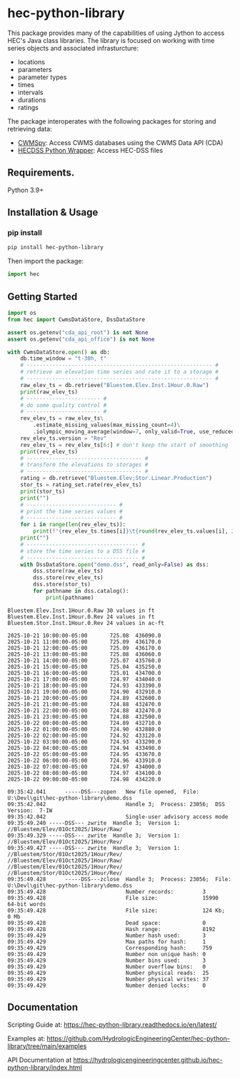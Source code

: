 # hec-python-library

This package provides many of the capabilities of using Jython to access HEC's Java
class libraries. The library is focused on working with time series objects and associated infrasturcture:
   - locations
   - parameters
   - parameter types
   - times
   - intervals
   - durations
   - ratings

The package interoperates with the following packages for storing and retrieving data:
  - [CWMSpy](https://github.com/HydrologicEngineeringCenter/cwms-python/blob/main/README.md): Access CWMS databases using the CWMS Data API (CDA)
  - [HECDSS Python Wrapper](https://github.com/HydrologicEngineeringCenter/hec-dss-python/blob/main/Readme.md): Access HEC-DSS files

## Requirements.

Python 3.9+

## Installation & Usage

### pip install

```sh
pip install hec-python-library
```

Then import the package:

```python
import hec
```

## Getting Started

```python
import os
from hec import CwmsDataStore, DssDataStore

assert os.getenv("cda_api_root") is not None
assert os.getenv("cda_api_office") is not None

with CwmsDataStore.open() as db:
    db.time_window = "t-30h, t"
    # ---------------------------------------------------------- #
    # retrieve an elevation time series and rate it to a storage #
    # ---------------------------------------------------------- #
    raw_elev_ts = db.retrieve("Bluestem.Elev.Inst.1Hour.0.Raw")
    print(raw_elev_ts)
    # ----------------------- #
    # do some quality control #
    # ----------------------- #
    rev_elev_ts = raw_elev_ts\
        .estimate_missing_values(max_missing_count=4)\
        .iolympic_moving_average(window=7, only_valid=True, use_reduced=True)
    rev_elev_ts.version = "Rev"
    rev_elev_ts = rev_elev_ts[6:] # don't keep the start of smoothing
    print(rev_elev_ts)
    # ------------------------------------ #
    # transform the elevations to storages #
    # ------------------------------------ #
    rating = db.retrieve("Bluestem.Elev;Stor.Linear.Production")
    stor_ts = rating_set.rate(rev_elev_ts)
    print(stor_ts)
    print("")
    # ---------------------------- #
    # print the time series values #
    # ---------------------------- #
    for i in range(len(rev_elev_ts)):
        print(f"{rev_elev_ts.times[i]}\t{round(rev_elev_ts.values[i], 2):.2f}\t{round(stor_ts.values[i], -1)}")
    print("")
    # ----------------------------------- #
    # store the time series to a DSS file #
    # ----------------------------------- #
    with DssDataStore.open("demo.dss", read_only=False) as dss:
        dss.store(raw_elev_ts)
        dss.store(rev_elev_ts)
        dss.store(stor_ts)
        for pathname in dss.catalog():
            print(pathname)

```
```
Bluestem.Elev.Inst.1Hour.0.Raw 30 values in ft
Bluestem.Elev.Inst.1Hour.0.Rev 24 values in ft
Bluestem.Stor.Inst.1Hour.0.Rev 24 values in ac-ft

2025-10-21 10:00:00-05:00       725.08  436090.0
2025-10-21 11:00:00-05:00       725.09  436170.0
2025-10-21 12:00:00-05:00       725.09  436170.0
2025-10-21 13:00:00-05:00       725.08  436060.0
2025-10-21 14:00:00-05:00       725.07  435760.0
2025-10-21 15:00:00-05:00       725.04  435250.0
2025-10-21 16:00:00-05:00       725.01  434700.0
2025-10-21 17:00:00-05:00       724.97  434040.0
2025-10-21 18:00:00-05:00       724.93  433390.0
2025-10-21 19:00:00-05:00       724.90  432910.0
2025-10-21 20:00:00-05:00       724.89  432600.0
2025-10-21 21:00:00-05:00       724.88  432470.0
2025-10-21 22:00:00-05:00       724.88  432470.0
2025-10-21 23:00:00-05:00       724.88  432500.0
2025-10-22 00:00:00-05:00       724.89  432710.0
2025-10-22 01:00:00-05:00       724.90  432880.0
2025-10-22 02:00:00-05:00       724.92  433120.0
2025-10-22 03:00:00-05:00       724.93  433290.0
2025-10-22 04:00:00-05:00       724.94  433490.0
2025-10-22 05:00:00-05:00       724.95  433670.0
2025-10-22 06:00:00-05:00       724.96  433910.0
2025-10-22 07:00:00-05:00       724.97  434000.0
2025-10-22 08:00:00-05:00       724.97  434100.0
2025-10-22 09:00:00-05:00       724.98  434220.0

09:35:42.041      -----DSS---zopen   New file opened,  File: U:\Devl\git\hec-python-library\demo.dss
09:35:42.042                         Handle 3;  Process: 23056;  DSS Version:  7-IW
09:35:42.042                         Single-user advisory access mode
09:35:49.240 -----DSS--- zwrite  Handle 3;  Version 1:  //Bluestem/Elev/01Oct2025/1Hour/Raw/
09:35:49.329 -----DSS--- zwrite  Handle 3;  Version 1:  //Bluestem/Elev/01Oct2025/1Hour/Rev/
09:35:49.427 -----DSS--- zwrite  Handle 3;  Version 1:  //Bluestem/Stor/01Oct2025/1Hour/Rev/
//Bluestem/Elev/01Oct2025/1Hour/Raw/
//Bluestem/Elev/01Oct2025/1Hour/Rev/
//Bluestem/Stor/01Oct2025/1Hour/Rev/
09:35:49.428      -----DSS---zclose  Handle 3;  Process: 23056;  File: U:\Devl\git\hec-python-library\demo.dss
09:35:49.428                         Number records:         3
09:35:49.428                         File size:              15990  64-bit words
09:35:49.428                         File size:              124 Kb;  0 Mb
09:35:49.428                         Dead space:             0
09:35:49.428                         Hash range:             8192
09:35:49.429                         Number hash used:       3
09:35:49.429                         Max paths for hash:     1
09:35:49.429                         Corresponding hash:     759
09:35:49.429                         Number non unique hash: 0
09:35:49.429                         Number bins used:       3
09:35:49.429                         Number overflow bins:   0
09:35:49.429                         Number physical reads:  25
09:35:49.429                         Number physical writes: 37
09:35:49.429                         Number denied locks:    0
```

## Documentation

Scripting Guide at: https://hec-python-library.readthedocs.io/en/latest/

Examples at: https://github.com/HydrologicEngineeringCenter/hec-python-library/tree/main/examples

API Documentation at https://hydrologicengineeringcenter.github.io/hec-python-library/index.html
